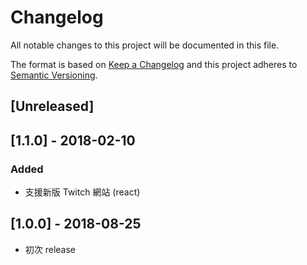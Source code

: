 # Changelog
All notable changes to this project will be documented in this file.

The format is based on [Keep a Changelog](http://keepachangelog.com/en/1.0.0/)
and this project adheres to [Semantic Versioning](http://semver.org/spec/v2.0.0.html).

## [Unreleased]

## [1.1.0] - 2018-02-10
### Added
- 支援新版 Twitch 網站 (react)

## [1.0.0] - 2018-08-25
- 初次 release
